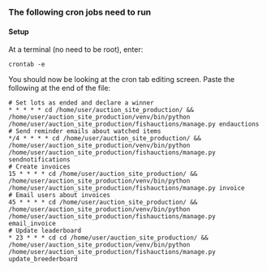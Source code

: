 ### The following cron jobs need to run ###
#### Setup ####
At a terminal (no need to be root), enter:
```
crontab -e
```
You should now be looking at the cron tab editing screen.  Paste the following at the end of the file:
```
# Set lots as ended and declare a winner
* * * * * cd /home/user/auction_site_production/ && /home/user/auction_site_production/venv/bin/python /home/user/auction_site_production/fishauctions/manage.py endauctions
# Send reminder emails about watched items
*/4 * * * * cd /home/user/auction_site_production/ && /home/user/auction_site_production/venv/bin/python /home/user/auction_site_production/fishauctions/manage.py sendnotifications
# Create invoices
15 * * * * cd /home/user/auction_site_production/ && /home/user/auction_site_production/venv/bin/python /home/user/auction_site_production/fishauctions/manage.py invoice
# Email users about invoices
45 * * * * cd /home/user/auction_site_production/ && /home/user/auction_site_production/venv/bin/python /home/user/auction_site_production/fishauctions/manage.py email_invoice
# Update leaderboard
* 23 * * * cd cd /home/user/auction_site_production/ && /home/user/auction_site_production/venv/bin/python /home/user/auction_site_production/fishauctions/manage.py update_breederboard
```